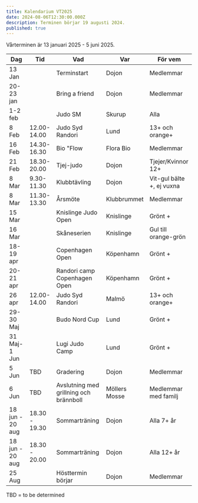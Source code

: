 ```yaml
---
title: Kalendarium VT2025
date: 2024-08-06T12:30:00.000Z
description: Terminen börjar 19 augusti 2024.
published: true
---
```

Vårterminen är 13 januari 2025 - 5 juni 2025.

| Dag             | Tid           | Vad                                    | Var           | För vem                   |
| --------------- | ------------- | -------------------------------------- | ------------- | ------------------------- |
| 13 Jan          |               | Terminstart                            | Dojon         | Medlemmar                 |
| 20-23 jan       |               | Bring a friend                         | Dojon         | Medlemmar                 |
| 1-2 feb         |               | Judo SM                                | Skurup        | Alla                      |
| 8 Feb          | 12.00-14.00   | Judo Syd Randori                              | Lund         | 13+ och orange+        |
| 16 Feb          | 14.30-16.30   | Bio "Flow                              | Flora Bio         | Medlemmar        |
| 21 Feb          | 18.30-20.00   | Tjej-judo                              | Dojon         | Tjejer/Kvinnor 12+        |
| 8 Mar           | 9.30-11.30    | Klubbtävling                           | Dojon         | Vit-gul bälte +, ej vuxna |
| 8 Mar           | 11.30-13.30   | Årsmöte                                | Klubbrummet   | Medlemmar                 |
| 15 Mar          |               | Knislinge Judo Open                    | Knislinge     | Grönt +                   |
| 16 Mar          |               | Skåneserien                            | Knislinge     | Gul till orange-grön      |
| 18-19 apr       |               | Copenhagen Open                        | Köpenhamn     | Grönt +                   |
| 20-21 apr       |               | Randori camp Copenhagen Open           | Köpenhamn     | Grönt +                   |
| 26 apr          | 12.00-14.00   | Judo Syd Randori                              | Malmö         | 13+ och orange+        |
| 29-30 Maj       |               | Budo Nord Cup                          | Lund          | Grönt +                   |
| 31 Maj-1 Jun             |               | Lugi Judo Camp                         | Lund          | Grönt +                   |
| 5 Jun           | TBD           | Gradering                              | Dojon         | Medlemmar                 |
| 6 Jun           | TBD           | Avslutning med grillning och brännboll | Möllers Mosse | Medlemmar med familj      |
| 18 jun - 20 aug | 18.30 - 19.30 | Sommarträning                          | Dojon         | Alla 7+ år                |
| 18 jun - 20 aug | 18.30 - 20.00 | Sommarträning                          | Dojon         | Alla 12+ år               |
| 25 Aug          |               | Hösttermin börjar                      | Dojon         | Medlemmar                 |

TBD = to be determined
